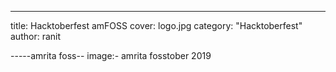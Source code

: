 ---
title: Hacktoberfest amFOSS
cover: logo.jpg
category: "Hacktoberfest"
author: ranit


-----amrita foss--
image:- amrita fosstober 2019
